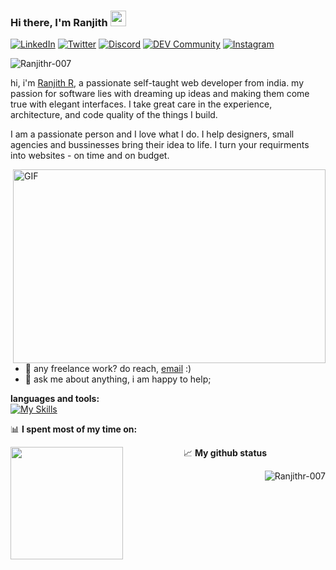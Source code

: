  ### Hi there, I'm Ranjith <img src="https://media.giphy.com/media/hvRJCLFzcasrR4ia7z/giphy.gif" width="25px">


 [![LinkedIn](https://img.shields.io/badge/LinkedIn-%230077B5.svg?logo=linkedin&logoColor=white)](https://www.linkedin.com/in/ranjith-ramaswamy/) [![Twitter](https://img.shields.io/badge/Twitter-000000.svg?logo=X&logoColor=white)](https://x.com/Ranjith77890284) [![Discord](https://img.shields.io/badge/Discord-%237289DA.svg?logo=discord&logoColor=white)](https://discordapp.com/users/ranjith9348) [![DEV Community](https://img.shields.io/badge/-Dev-000000.svg?logo=dev.to&logoColor=white)](https://dev.to/ranjith007) [![Instagram](https://img.shields.io/badge/Instagram-%23E4405F.svg?logo=Instagram&logoColor=white)](www.instagram.com/gypsy._____/)
 
<p align="left"> <img src="https://komarev.com/ghpvc/?username=Ranjithr-007&label=Profile%20views&color=0e75b6&style=flat" alt="Ranjithr-007" /> </p>


hi, i'm [Ranjith R](https://linktr.ee/ranjithgypsy/), a passionate self-taught web developer from india. my passion for software lies with dreaming up ideas and making them come true with elegant interfaces. I take great care in the experience, architecture, and code quality of the things I build.

I am a passionate person and I love what I do. I help designers, small agencies and bussinesses bring their idea to life. I turn your requirments into websites - on time and on budget.


  <img align="right" alt="GIF" src="https://media.giphy.com/media/v1.Y2lkPTc5MGI3NjExeHh5cjl3N2c2aWZxYWF2YTdocjI4MGV0ZWs1ZnRiYmxxdnBuMnB1MiZlcD12MV9pbnRlcm5hbF9naWZfYnlfaWQmY3Q9Zw/ZVik7pBtu9dNS/giphy.gif" width="500" height="310" />
  
- 💼 any freelance work? do reach, [email](mailto:info.ranjithr@gmail.com) :)
- 💬 ask me about anything, i am happy to help;



**languages and tools:**  
[![My Skills](https://skillicons.dev/icons?i=aws,python,django,react,bootstrap,flask,javascript,c,jquery,docker,java,postgres,nginx,linux,git,figma,stackoverflow,css,cpp,sqlite,heroku,mysql,html,gitlab&perline=6)](https://skillicons.dev)
<!-- <code><img height="30" src="https://raw.githubusercontent.com/github/explore/80688e429a7d4ef2fca1e82350fe8e3517d3494d/topics/django/django.png"></code>
<code><img height="30" src="https://raw.githubusercontent.com/github/explore/80688e429a7d4ef2fca1e82350fe8e3517d3494d/topics/python/python.png"></code>
<code><img height="30" src="https://storage.googleapis.com/cw-p1w5jpim0sdhkccw8gr/media/blog-images/drf-logo2.png"></code>
<code><img height="30" src="https://raw.githubusercontent.com/github/explore/80688e429a7d4ef2fca1e82350fe8e3517d3494d/topics/postgresql/postgresql.png"></code>
<code><img height="30" src="https://raw.githubusercontent.com/github/explore/5c058a388828bb5fde0bcafd4bc867b5bb3f26f3/topics/javascript/javascript.png"></code>
<code><img height="30" src="https://raw.githubusercontent.com/github/explore/80688e429a7d4ef2fca1e82350fe8e3517d3494d/topics/html/html.png"></code>
<code><img height="30" src="https://raw.githubusercontent.com/github/explore/80688e429a7d4ef2fca1e82350fe8e3517d3494d/topics/css/css.png"></code>
<code><img height="30" src="https://raw.githubusercontent.com/github/explore/80688e429a7d4ef2fca1e82350fe8e3517d3494d/topics/jquery/jquery.png"></code>
<code><img height="30" src="https://upload.wikimedia.org/wikipedia/commons/b/b2/Bootstrap_logo.svg"></code>
<code><img height="30" src="https://raw.githubusercontent.com/github/explore/80688e429a7d4ef2fca1e82350fe8e3517d3494d/topics/git/git.png"></code> -->


 📊 **I spent most of my time on:**

 <p><img align="left" src="https://github-readme-stats.vercel.app/api/top-langs/?username=Ranjithr-007&layout=compact&theme=gotham" height="180"></p>

 <div class="status" align="center">
  
  📈 **My github status**
  <p align="right"> <img src="https://github-readme-stats.vercel.app/api?username=Ranjithr-007&show_icons=true&theme=gotham" alt="Ranjithr-007" />
  </p>
 </div>


